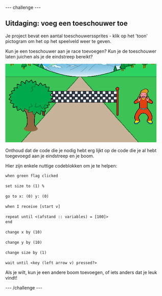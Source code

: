 --- challenge ---

## Uitdaging: voeg een toeschouwer toe

Je project bevat een aantal toeschouwerssprites - klik op het 'toon' pictogram om het op het speelveld weer te geven.

Kun je een toeschouwer aan je race toevoegen? Kun je de toeschouwer laten juichen als je de eindstreep bereikt?

![een toeschouwer in het spel](images/sprint-spectator.png)

Onthoud dat de code die je nodig hebt erg lijkt op de code die je al hebt toegevoegd aan je eindstreep en je boom.

Hier zijn enkele nuttige codeblokken om je te helpen:

```blocks3
when green flag clicked

set size to (1) %

go to x: (0) y: (0)

when I receive [start v]

repeat until <(afstand :: variables) = [100]>
end

change x by (10)

change y by (10)

change size by (1)

wait until <key (left arrow v) pressed?>
```

Als je wilt, kun je een andere boom toevoegen, of iets anders dat je leuk vindt!


--- /challenge ---
